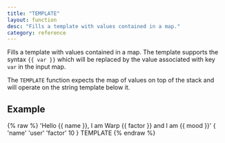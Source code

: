```yaml
---
title: "TEMPLATE"
layout: function
desc: "Fills a template with values contained in a map."
category: reference
---
```


Fills a template with values contained in a map. The template supports the syntax `{{ var }}` which will be replaced by the value associated with key `var` in the input map.

The `TEMPLATE` function expects the map of values on top of the stack and will operate on the string template below it.

## Example ##

{% raw %}
<warp10-warpscript-widget backend="{{backend}}"  exec-endpoint="{{execEndpoint}}">'Hello {{ name }}, I am Warp {{ factor }} and I am {{ mood }}'
{ 'name' 'user' 'factor' 10 }
TEMPLATE
</warp10-warpscript-widget>
{% endraw %}    

